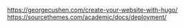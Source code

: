 https://georgecushen.com/create-your-website-with-hugo/
https://sourcethemes.com/academic/docs/deployment/